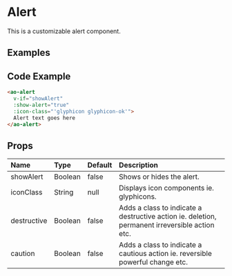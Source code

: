 # Alert

This is a customizable alert component.

## Examples

<Doc-Alert/>

## Code Example
```html
<ao-alert
  v-if="showAlert"
  :show-alert="true"
  :icon-class="'glyphicon glyphicon-ok'">
  Alert text goes here
</ao-alert>
```

## Props

| Name         | Type     | Default | Description                                                           |
|:-------------|:---------|:---------|:----------------------------------------------------------------------|
| showAlert | Boolean | false | Shows or hides the alert. |
| iconClass | String | null | Displays icon components ie. glyphicons. |
| destructive | Boolean | false | Adds a class to indicate a destructive action ie. deletion, permanent irreversible action etc. |
| caution | Boolean | false | Adds a class to indicate a cautious action ie. reversible powerful change etc. |
